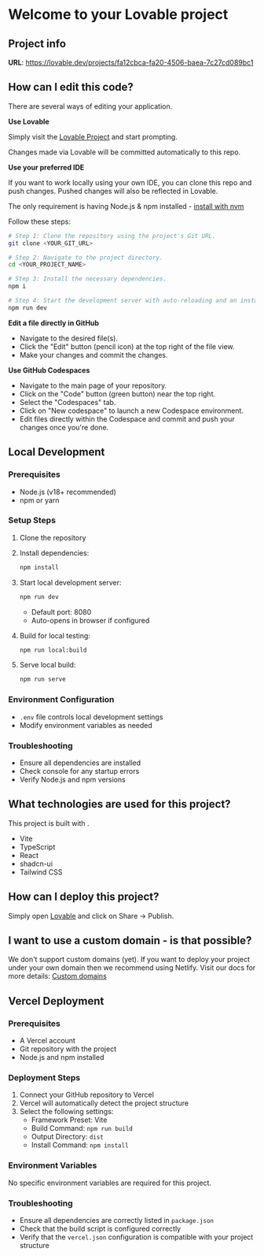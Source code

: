 # Welcome to your Lovable project

## Project info

**URL**: https://lovable.dev/projects/fa12cbca-fa20-4506-baea-7c27cd089bc1

## How can I edit this code?

There are several ways of editing your application.

**Use Lovable**

Simply visit the [Lovable Project](https://lovable.dev/projects/fa12cbca-fa20-4506-baea-7c27cd089bc1) and start prompting.

Changes made via Lovable will be committed automatically to this repo.

**Use your preferred IDE**

If you want to work locally using your own IDE, you can clone this repo and push changes. Pushed changes will also be reflected in Lovable.

The only requirement is having Node.js & npm installed - [install with nvm](https://github.com/nvm-sh/nvm#installing-and-updating)

Follow these steps:

```sh
# Step 1: Clone the repository using the project's Git URL.
git clone <YOUR_GIT_URL>

# Step 2: Navigate to the project directory.
cd <YOUR_PROJECT_NAME>

# Step 3: Install the necessary dependencies.
npm i

# Step 4: Start the development server with auto-reloading and an instant preview.
npm run dev
```

**Edit a file directly in GitHub**

- Navigate to the desired file(s).
- Click the "Edit" button (pencil icon) at the top right of the file view.
- Make your changes and commit the changes.

**Use GitHub Codespaces**

- Navigate to the main page of your repository.
- Click on the "Code" button (green button) near the top right.
- Select the "Codespaces" tab.
- Click on "New codespace" to launch a new Codespace environment.
- Edit files directly within the Codespace and commit and push your changes once you're done.

## Local Development

### Prerequisites
- Node.js (v18+ recommended)
- npm or yarn

### Setup Steps
1. Clone the repository
2. Install dependencies:
   ```bash
   npm install
   ```

3. Start local development server:
   ```bash
   npm run dev
   ```
   - Default port: 8080
   - Auto-opens in browser if configured

4. Build for local testing:
   ```bash
   npm run local:build
   ```

5. Serve local build:
   ```bash
   npm run serve
   ```

### Environment Configuration
- `.env` file controls local development settings
- Modify environment variables as needed

### Troubleshooting
- Ensure all dependencies are installed
- Check console for any startup errors
- Verify Node.js and npm versions

## What technologies are used for this project?

This project is built with .

- Vite
- TypeScript
- React
- shadcn-ui
- Tailwind CSS

## How can I deploy this project?

Simply open [Lovable](https://lovable.dev/projects/fa12cbca-fa20-4506-baea-7c27cd089bc1) and click on Share -> Publish.

## I want to use a custom domain - is that possible?

We don't support custom domains (yet). If you want to deploy your project under your own domain then we recommend using Netlify. Visit our docs for more details: [Custom domains](https://docs.lovable.dev/tips-tricks/custom-domain/)

## Vercel Deployment

### Prerequisites
- A Vercel account
- Git repository with the project
- Node.js and npm installed

### Deployment Steps
1. Connect your GitHub repository to Vercel
2. Vercel will automatically detect the project structure
3. Select the following settings:
   - Framework Preset: Vite
   - Build Command: `npm run build`
   - Output Directory: `dist`
   - Install Command: `npm install`

### Environment Variables
No specific environment variables are required for this project.

### Troubleshooting
- Ensure all dependencies are correctly listed in `package.json`
- Check that the build script is configured correctly
- Verify that the `vercel.json` configuration is compatible with your project structure

